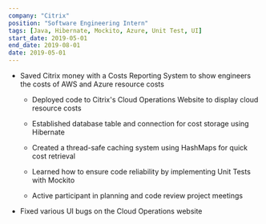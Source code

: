 ```yaml
---
company: "Citrix"
position: "Software Engineering Intern"
tags: [Java, Hibernate, Mockito, Azure, Unit Test, UI]
start_date: 2019-05-01
end_date: 2019-08-01
date: 2019-05-01
---
```


* Saved Citrix money with a Costs Reporting System to show engineers the costs of AWS and Azure resource costs

    * Deployed code to Citrix's Cloud Operations Website to display cloud resource costs

    * Established database table and connection for cost storage using Hibernate

    * Created a thread-safe caching system using HashMaps for quick cost retrieval

    * Learned how to ensure code reliability by implementing Unit Tests with Mockito

    * Active participant in planning and code review project meetings

* Fixed various UI bugs on the Cloud Operations website